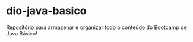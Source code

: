 # dio-java-basico
Repositório para armazenar e organizar todo o conteúdo do Bootcamp de Java Básico!
